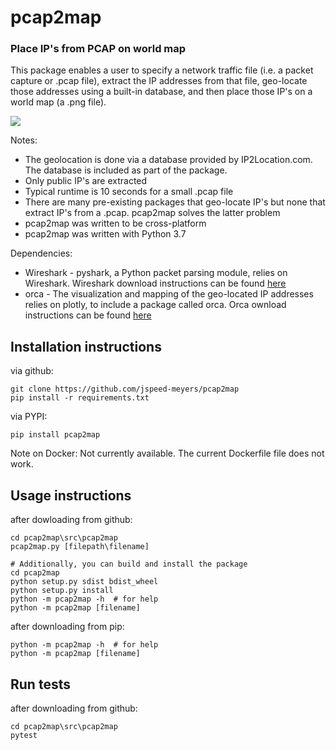 # pcap2map
### Place IP's from PCAP on world map

This package enables a user to specify a network traffic file (i.e. 
a packet capture or .pcap file), extract the IP addresses from that
file, geo-locate those addresses using a built-in database, and 
then place those IP's on a world map (a .png file).

![](src/pcap2map/images/ip_map_ipv6.png?raw=True)

Notes:
* The geolocation is done via a database provided by IP2Location.com. The database is included as part of the package.
* Only public IP's are extracted
* Typical runtime is 10 seconds for a small .pcap file
* There are many pre-existing packages that geo-locate IP's but none that extract IP's from a .pcap. pcap2map solves the latter problem
* pcap2map was written to be cross-platform
* pcap2map was written with Python 3.7

Dependencies:
* Wireshark - pyshark, a Python packet parsing module, relies on Wireshark. Wireshark download instructions can be found [here](https://tshark.dev/setup/install/)
* orca - The visualization and mapping of the geo-located IP addresses relies on plotly, to include a package called orca. Orca ownload instructions can be found [here](https://github.com/plotly/orca)

## Installation instructions

via github:
```
git clone https://github.com/jspeed-meyers/pcap2map
pip install -r requirements.txt
```

via PYPI:
```
pip install pcap2map
```

Note on Docker: Not currently available. The current Dockerfile file does not work.

## Usage instructions

after dowloading from github:
```
cd pcap2map\src\pcap2map
pcap2map.py [filepath\filename]

# Additionally, you can build and install the package
cd pcap2map
python setup.py sdist bdist_wheel
python setup.py install
python -m pcap2map -h  # for help
python -m pcap2map [filename]
```

after downloading from pip:
```
python -m pcap2map -h  # for help
python -m pcap2map [filename]
```

## Run tests

after downloading from github:
```
cd pcap2map\src\pcap2map
pytest
```
